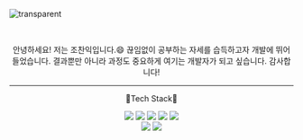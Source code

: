 ![transparent](https://capsule-render.vercel.app/api?type=transparent&fontColor=703ee5&text=Chanik's%20GitHub%20&height=150&fontSize=60&desc=Welcome!&descAlignY=75&descAlign=60)

<br>

<p align = 'center'>
안녕하세요! 저는 조찬익입니다.😄
끊임없이 공부하는 자세를 습득하고자 개발에 뛰어들었습니다.
결과뿐만 아니라 과정도 중요하게 여기는 개발자가 되고 싶습니다.
감사합니다!
</p>

<hr>

<p align = "center">
📌Tech Stack📌
<Used at least Once>
<div align='center'>
<img src="https://img.shields.io/badge/Python-f9dd6a?style=flat&logo=Python&logoColor=3776AB"/> 
<img src="https://img.shields.io/badge/HTML5-E34F26?style=flat&logo=HTML5&logoColor=fff"/> 
<img src="https://img.shields.io/badge/CSS-1572B6?style=flat&logo=CSS3&logoColor=fff"/> 
<img src="https://img.shields.io/badge/JavaScript-000000?style=flat&logo=JavaScript&logoColor=F7DF1E"/>
<img src="https://img.shields.io/badge/React-f9dd6a?style=flat&logo=React&logoColor=3776AB"/>
<br>
<img src="https://img.shields.io/badge/Django-cae9d0?style=flat&logo=Django&logoColor=092E20"/> 
<img src="https://img.shields.io/badge/JAVA-cae9d0?style=flat&logo=JAVA&logoColor=092E20"/> 
</div>

<!--
**Bandozen/Bandozen** is a ✨ _special_ ✨ repository because its `README.md` (this file) appears on your GitHub profile.

Here are some ideas to get you started:

- 🔭 I’m currently working on ...
- 🌱 I’m currently learning ...
- 👯 I’m looking to collaborate on ...
- 🤔 I’m looking for help with ...
- 💬 Ask me about ...
- 📫 How to reach me: ...
- 😄 Pronouns: ...
- ⚡ Fun fact: ...
-->
